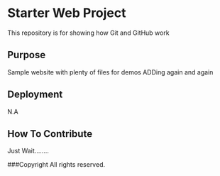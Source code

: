 # Starter Web Project

This repository is for showing how Git and GitHub work

## Purpose

Sample website with plenty of files for demos
ADDing again and again

## Deployment

N.A

## How To Contribute

Just Wait........

###Copyright
All rights reserved.
